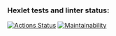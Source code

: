 ### Hexlet tests and linter status:

[![Actions Status](https://github.com/Xaz16/backend-project-lvl1/workflows/hexlet-check/badge.svg)](https://github.com/Xaz16/backend-project-lvl1/actions)
[![Maintainability](https://api.codeclimate.com/v1/badges/84912e63e04f016fb5ef/maintainability)](https://codeclimate.com/github/Xaz16/backend-project-lvl1/maintainability)
